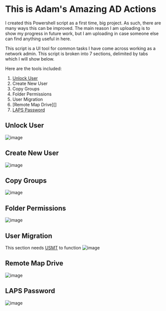 # This is Adam's Amazing AD Actions
I created this Powershell script as a first time, big project. As such, there are many ways this can be improved. The main reason I am uploading is to show my progress in future work, but I am uploading in case someone else can find anything useful in here.

This script is a UI tool for common tasks I have come across working as a network admin. This script is broken into 7 sections, delimited by tabs which I will show below.

Here are the tools included:
1. [Unlock User](#unlock-user)
2. Create New User
3. Copy Groups
4. Folder Permissions
5. User Migration
6. [Remote Map Drive][]
7. [LAPS Password](#laps-password)
## Unlock User
![image](https://github.com/AdamBastin/AAAA/assets/73455686/96b9d282-62cb-484d-b158-5461c5bf5c7c)

## Create New User
![image](https://github.com/AdamBastin/AAAA/assets/73455686/e1bda3e9-f629-4508-b3c0-9e541338239e)

## Copy Groups
![image](https://github.com/AdamBastin/AAAA/assets/73455686/62975757-3376-4e79-9b34-4fa4be491e29)

## Folder Permissions
![image](https://github.com/AdamBastin/AAAA/assets/73455686/0ebfd3cc-fc1a-410e-9f08-3b7d12bfa313)

## User Migration
This section needs [USMT](https://learn.microsoft.com/en-us/windows/deployment/usmt/usmt-overview) to function
![image](https://github.com/AdamBastin/AAAA/assets/73455686/03eed53c-43f5-4f50-a8ca-cfd2128e9a86)

## Remote Map Drive
![image](https://github.com/AdamBastin/AAAA/assets/73455686/c7141979-2d71-486e-a567-eceedc25efad)

## LAPS Password
![image](https://github.com/AdamBastin/AAAA/assets/73455686/c9b298b7-646a-4155-a013-65f7606018b1)
